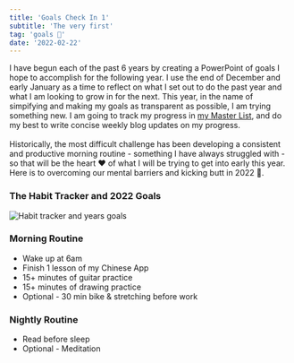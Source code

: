 ```yaml
---
title: 'Goals Check In 1'
subtitle: 'The very first'
tag: 'goals 🥅'
date: '2022-02-22'
---
```


I have begun each of the past 6 years by creating a PowerPoint of goals I hope to accomplish for the following year. I use the end of December and early January as a time to reflect on what I set out to do the past year and what I am looking to grow in for the next. This year, in the name of simpifying and making my goals as transparent as possible, I am trying something new. I am going to track my progress in [my Master List](https://www.danvsworld.com/posts/organizing-life-with-google-sheets), and do my best to write concise weekly blog updates on my progress.
\
\
Historically, the most difficult challenge has been developing a consistent and productive morning routine - something I have always struggled with - so that will be the heart ❤️ of what I will be trying to get into early this year. Here is to overcoming our mental barriers and kicking butt in 2022 🥳.

### The Habit Tracker and 2022 Goals

![Habit tracker and years goals](/images/posts/goals-check-in-1/goals.png 'Habit tracker and years goals')

### Morning Routine

- Wake up at 6am
- Finish 1 lesson of my Chinese App
- 15+ minutes of guitar practice
- 15+ minutes of drawing practice
- Optional - 30 min bike & stretching before work

### Nightly Routine

- Read before sleep
- Optional - Meditation
